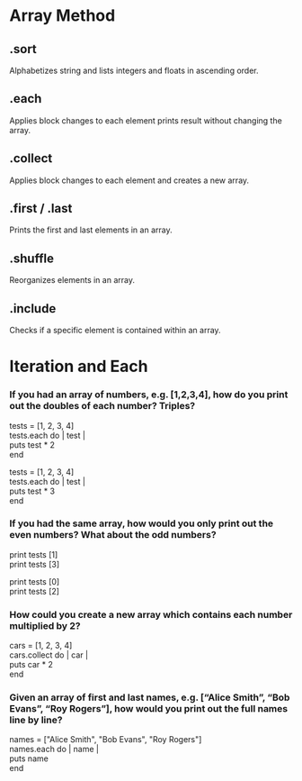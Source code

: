 # Array Method
## .sort
Alphabetizes string and lists integers and floats in ascending order.

## .each
Applies block changes to each element prints result without changing the array.

## .collect
Applies block changes to each element and creates a new array.

## .first / .last
Prints the first and last elements in an array.

## .shuffle
Reorganizes elements in an array.

## .include
Checks if a specific element is contained within an array.

# Iteration and Each

### If you had an array of numbers, e.g. [1,2,3,4], how do you print out the doubles of each number? Triples?
tests = [1, 2, 3, 4]  
tests.each do | test |  
puts test * 2  
end  

  tests = [1, 2, 3, 4]  
  tests.each do | test |  
  puts test * 3  
  end  

### If you had the same array, how would you only print out the even numbers? What about the odd numbers?

print tests [1]  
print tests [3]  

print tests [0]  
print tests [2]  

### How could you create a new array which contains each number multiplied by 2?

cars = [1, 2, 3, 4]  
cars.collect do | car |  
puts car * 2  
end  

### Given an array of first and last names, e.g. [“Alice Smith”, “Bob Evans”, “Roy Rogers”], how would you print out the full names line by line?

names = ["Alice Smith", "Bob Evans", "Roy Rogers"]  
names.each do | name |  
puts name  
end  

